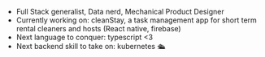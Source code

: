 - Full Stack generalist, Data nerd, Mechanical Product Designer
- Currently working on: cleanStay, a task management app for short term rental cleaners and hosts (React native, firebase)
- Next language to conquer: typescript <3
- Next backend skill to take on: kubernetes 🛳️ 

<!---
johnsimeroth/johnsimeroth is a ✨ special ✨ repository because its `README.md` (this file) appears on your GitHub profile.
You can click the Preview link to take a look at your changes.
--->
